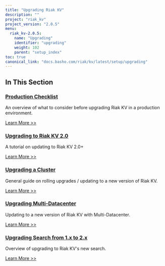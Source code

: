 ```yaml
---
title: "Upgrading Riak KV"
description: ""
project: "riak_kv"
project_version: "2.0.5"
menu:
  riak_kv-2.0.5:
    name: "Upgrading"
    identifier: "upgrading"
    weight: 102
    parent: "setup_index"
toc: true
canonical_link: "docs.basho.com/riak/kv/latest/setup/upgrading"
---
```


[upgrade checklist]: ./checklist
[upgrade version]: ./version
[upgrade cluster]: ./cluster
[upgrade mdc]: ./multi-datacenter
[upgrade search]: ./search

## In This Section

### [Production Checklist][upgrade checklist]

An overview of what to consider before upgrading Riak KV in a production environment.

[Learn More >>][upgrade checklist]

### [Upgrading to Riak KV 2.0][upgrade version]

A tutorial on updating to Riak KV 2.0+

[Learn More >>][upgrade version]

### [Upgrading a Cluster][upgrade cluster]

General guide on rolling upgrades / updating to a new version of Riak KV.

[Learn More >>][upgrade cluster]

### [Upgrading Multi-Datacenter][upgrade mdc]

Updating to a new version of Riak KV with Multi-Datacenter.

[Learn More >>][upgrade mdc]

### [Upgrading Search from 1.x to 2.x][upgrade search]

Overview of upgrading to Riak KV's new search.

[Learn More >>][upgrade search]

